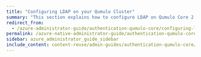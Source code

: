 ```yaml
---
title: "Configuring LDAP on your Qumulo Cluster"
summary: "This section explains how to configure LDAP on Qumulo Core 2.12.1 (and higher)."
redirect_from:
  - /azure-administrator-guide/authentication-qumulo-core/configuring-ldap.html
permalink: /azure-native-administrator-guide/authentication-qumulo-core/configuring-ldap.html
sidebar: azure_administrator_guide_sidebar
include_content: content-reuse/admin-guides/authentication-qumulo-core/configuring-ldap.md
---
```

